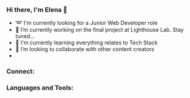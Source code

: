 
### Hi there, I'm Elena 👋

- ➿ I'm currently looking for a Junior Web Developer role 
- 🔭 I’m currently working on the final project at Lighthouse Lab. Stay tuned...
- 🌱 I'm currently learning everything relates to Tech Stack
- 👯 I’m looking to collaborate with other content creators 
- 
### Connect: 

[instagram]: (https://www.instagram.com/elenacherpakova/?hl=en)
[linkedin]: (www.linkedin.com/in/elena-cherpakova)
[email]: (elena.cherpakova@gmail.com)

### Languages and Tools:



